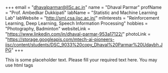 +++
email = "dhavalparmar@IISc.ac.in"
name = "Dhaval Parmar"
profName = "Prof. Ambedkar Dukkipati"
labName = "Statistic and Machine Learning Lab"
labWebsite = "http://sml.csa.iisc.ac.in/"
mlInterests = "Reinforcement Learning, Deep Learning, Speech Information Processing"
hobbies = "Photography, Badminton"
websiteLink = "https://www.linkedin.com/in/dhaval-parmar-953a17122/"
photoLink = "https://storage.googleapis.com/mtech-ai-pioneers-iisc/content/students/DSC_9033%20copy_Dhaval%20Parmar%20Udaybh.JPG"
+++

This is some placeholder text. Please fill your required text here. You may use html tags
